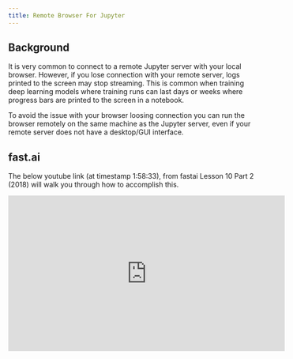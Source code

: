 ```yaml
---
title: Remote Browser For Jupyter
---
```


## Background

It is very common to connect to a remote Jupyter server with your local browser.  However, if you lose connection with your remote server, logs printed to the screen may stop streaming.  This is common when training deep learning models where training runs can last days or weeks where progress bars are printed to the screen in a notebook.  

To avoid the issue with your browser loosing connection you can run the browser remotely on the same machine as the Jupyter server, even if your remote server does not have a desktop/GUI interface.

## fast.ai

The below youtube link (at timestamp 1:58:33), from fastai Lesson 10 Part 2 (2018) will walk you through how to accomplish this.

<iframe width="560" height="315" src="https://www.youtube.com/embed/h5Tz7gZT9Fo?start=7113" frameborder="0" allow="accelerometer; autoplay; encrypted-media; gyroscope; picture-in-picture" allowfullscreen></iframe>

